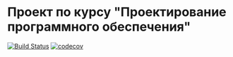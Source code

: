 # Проект по курсу "Проектирование программного обеспечения"

[![Build Status](https://travis-ci.com/arthur-samarin/SoftwareDesignProject.svg?branch=master)](https://travis-ci.com/arthur-samarin/SoftwareDesignProject) [![codecov](https://codecov.io/gh/arthur-samarin/SoftwareDesignProject/branch/master/graph/badge.svg)](https://codecov.io/gh/arthur-samarin/SoftwareDesignProject)
